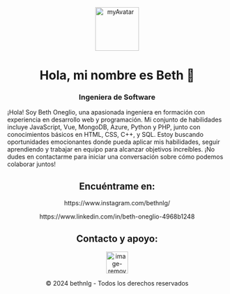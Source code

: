 <div style="text-align: center;">
    <a href="https://imgbb.com/"><img src="https://i.ibb.co/p1Vgdpj/myAvatar.png" alt="myAvatar" border="0" style="width: 100px; height: 100px;"></a>
</div>
<h1 style="text-align: center;">Hola, mi nombre es Beth 🙂</h1>
<h3 style="text-align: center;">Ingeniera de Software</h3>
<p>¡Hola! Soy Beth Oneglio, una apasionada ingeniera en formación con experiencia en desarrollo web y programación. Mi conjunto de habilidades incluye JavaScript, Vue, MongoDB, Azure, Python y PHP, junto con conocimientos básicos en HTML, CSS, C++, y SQL. Estoy buscando oportunidades emocionantes donde pueda aplicar mis habilidades, seguir aprendiendo y trabajar en equipo para alcanzar objetivos increíbles. ¡No dudes en contactarme para iniciar una conversación sobre cómo podemos colaborar juntos!</p>
<h2 style="text-align: center;">Encuéntrame en:</h2>
<p style="text-align: center;">https://www.instagram.com/bethnlg/</p>
<p style="text-align: center;">https://www.linkedin.com/in/beth-oneglio-4968b1248</p>
<h2 style="text-align: center;">Contacto y apoyo:</h2>
<div style="text-align: center;">
    <a href="https://imgbb.com/"><img src="https://i.ibb.co/y4vsgvq/image-removebg-preview-4-removebg-preview.png" alt="image-removebg-preview-4-removebg-preview" border="0" style="width: 50px; height: 50px;"></a>
</div>
<p style="text-align: center;">© 2024 bethnlg - Todos los derechos reservados</p>
